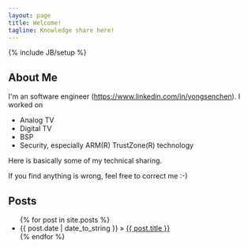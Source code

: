 ```yaml
---
layout: page
title: Welcome!
tagline: Knowledge share here!
---
```

{% include JB/setup %}

## About Me

I'm an software engineer (<https://www.linkedin.com/in/yongsenchen>). I worked
on

- Analog TV
- Digital TV
- BSP
- Security, especially ARM(R) TrustZone(R) technology

Here is basically some of my technical sharing.

If you find anything is wrong, feel free to correct me :-)

## Posts

<ul class="posts">
  {% for post in site.posts %}
    <li><span>{{ post.date | date_to_string }}</span> &raquo; <a href="{{ BASE_PATH }}{{ post.url }}">{{ post.title }}</a></li>
  {% endfor %}
</ul>
